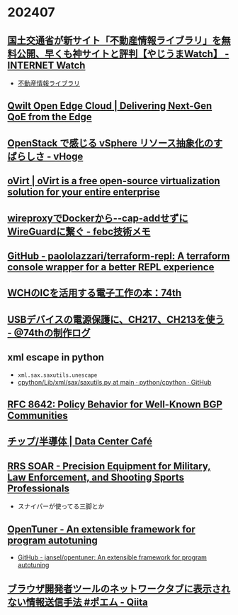 # 202407

## [国土交通省が新サイト「不動産情報ライブラリ」を無料公開、早くも神サイトと評判【やじうまWatch】 - INTERNET Watch](https://internet.watch.impress.co.jp/docs/yajiuma/1581368.html)
- [不動産情報ライブラリ](https://www.reinfolib.mlit.go.jp/)

## [Qwilt Open Edge Cloud | Delivering Next-Gen QoE from the Edge](https://www.qwilt.com/)

## [OpenStack で感じる vSphere リソース抽象化のすばらしさ - vHoge](https://vhoge.hateblo.jp/entry/2019/10/29/020535)

## [oVirt | oVirt is a free open-source virtualization solution for your entire enterprise](https://www.ovirt.org/)

## [wireproxyでDockerから--cap-addせずにWireGuardに繋ぐ - febc技術メモ](https://febc-yamamoto.hatenablog.jp/entry/2022/10/24/075354)

## [GitHub - paololazzari/terraform-repl: A terraform console wrapper for a better REPL experience](https://github.com/paololazzari/terraform-repl)

## [WCHのICを活用する電子工作の本：74th](https://techbookfest.org/product/9EiCjiLbZhiDGLhEean4i?productVariantID=9ttVexEqYTRewpdigPiEeY)

## [USBデバイスの電源保護に、CH217、CH213を使う - @74thの制作ログ](https://74th.hateblo.jp/entry/2023/08/13/212959)

## xml escape in python
- `xml.sax.saxutils.unescape`
- [cpython/Lib/xml/sax/saxutils.py at main · python/cpython · GitHub](https://github.com/python/cpython/blob/main/Lib/xml/sax/saxutils.py)

## [RFC 8642: Policy Behavior for Well-Known BGP Communities](https://www.rfc-editor.org/rfc/rfc8642.html)

## [チップ/半導体 | Data Center Café](https://cafe-dc.com/category/semiconductor/)

## [RRS SOAR - Precision Equipment for Military, Law Enforcement, and Shooting Sports Professionals](https://rrssoar.com/)
- スナイパーが使ってる三脚とか

## [OpenTuner - An extensible framework for program autotuning](https://opentuner.org/)
- [GitHub - jansel/opentuner: An extensible framework for program autotuning](https://github.com/jansel/opentuner)

## [ブラウザ開発者ツールのネットワークタブに表示されない情報送信手法 #ポエム - Qiita](https://qiita.com/satoki/items/f4398327985b830ca23d)

